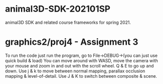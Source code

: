 # animal3D-SDK-202101SP
animal3D SDK and related course frameworks for spring 2021.

# graphics2/proj4 - Assignment 3
To run the code just run the program, go to File->DEBUG->(you can just use quick build & load) You can move around with WASD, move the camera with your mouse and zoom in and out with the scroll wheel. Q & E to go up and down. Use j & k to move between normal mapping, parallax occlusion mapping & level-of-detail. Use J & K to switch between composite & scene.
